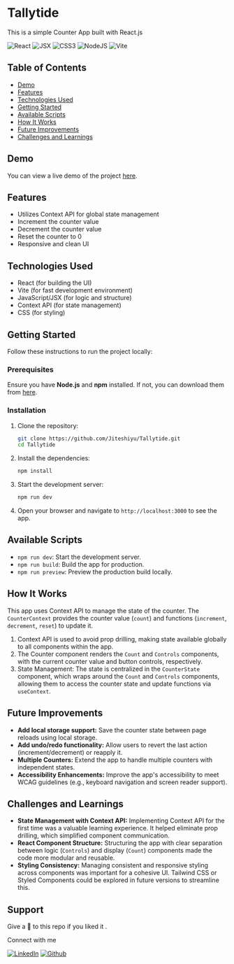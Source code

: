 # Tallytide

This is a simple Counter App built with React.js

![React](https://img.shields.io/badge/React-007ACC?style=for-the-badge&logo=react&logoColor=white)
![JSX](https://img.shields.io/badge/JSX-React%20Component-informational?style=for-the-badge&logo=react)
![CSS3](https://img.shields.io/badge/css3-%231572B6.svg?style=for-the-badge&logo=css3&logoColor=white)
![NodeJS](https://img.shields.io/badge/node.js-6DA55F?style=for-the-badge&logo=node.js&logoColor=white)
![Vite](https://img.shields.io/badge/vite-%23646CFF.svg?style=for-the-badge&logo=vite&logoColor=white)

## Table of Contents

- [Demo](#demo)
- [Features](#features)
- [Technologies Used](#technologies-used)
- [Getting Started](#getting-started)
- [Available Scripts](#available-scripts)
- [How It Works](#how-it-works)
- [Future Improvements](#future-improvements)
- [Challenges and Learnings](#challenges-and-learnings)

## Demo

You can view a live demo of the project [here](https://tallytide.netlify.app/).

## Features

- Utilizes Context API for global state management
- Increment the counter value
- Decrement the counter value
- Reset the counter to 0
- Responsive and clean UI

## Technologies Used

- React (for building the UI)
- Vite (for fast development environment)
- JavaScript/JSX (for logic and structure)
- Context API (for state management)
- CSS (for styling)

## Getting Started

Follow these instructions to run the project locally:

### Prerequisites

Ensure you have **Node.js** and **npm** installed. If not, you can download them from [here](https://nodejs.org/).

### Installation

1. Clone the repository:

   ```bash
   git clone https://github.com/Jiteshiyu/Tallytide.git
   cd Tallytide
   ```

2. Install the dependencies:

   ```bash
   npm install
   ```

3. Start the development server:

   ```bash
   npm run dev
   ```

4. Open your browser and navigate to `http://localhost:3000` to see the app.

## Available Scripts

- `npm run dev`: Start the development server.
- `npm run build`: Build the app for production.
- `npm run preview`: Preview the production build locally.

## How It Works

This app uses Context API to manage the state of the counter. The `CounterContext` provides the counter value (`count`) and functions (`increment`, `decrement`, `reset`) to update it.

1. Context API is used to avoid prop drilling, making state available globally to all components within the app.
2. The Counter component renders the `Count` and `Controls` components, with the current counter value and button controls, respectively.
3. State Management: The state is centralized in the `CounterState` component, which wraps around the `Count` and `Controls` components, allowing them to access the counter state and update functions via `useContext`.

## Future Improvements

- **Add local storage support:** Save the counter state between page reloads using local storage.
- **Add undo/redo functionality:** Allow users to revert the last action (increment/decrement) or reapply it.
- **Multiple Counters:** Extend the app to handle multiple counters with independent states.
- **Accessibility Enhancements:** Improve the app's accessibility to meet WCAG guidelines (e.g., keyboard navigation and screen reader support).

## Challenges and Learnings

- **State Management with Context API:** Implementing Context API for the first time was a valuable learning experience. It helped eliminate prop drilling, which simplified component communication.
- **React Component Structure:** Structuring the app with clear separation between logic (`Controls`) and display (`Count`) components made the code more modular and reusable.
- **Styling Consistency:** Managing consistent and responsive styling across components was important for a cohesive UI. Tailwind CSS or Styled Components could be explored in future versions to streamline this.

## Support
Give a 🌟 to this repo if you liked it .

Connect with me

[![LinkedIn](https://img.shields.io/static/v1.svg?label=connect&message=@JiteshKumar&color=success&logo=linkedin&style=for-the-badge&logoColor=white&colorA=blue)](https://www.linkedin.com/in/jitesh-kumar-93742a322/) [![Github](https://img.shields.io/static/v1.svg?label=follow&message=@Jiteshiyu&color=grey&logo=github&style=for-the-badge&logoColor=white&colorA=black)](https://www.github.com/Jiteshiyu/)
